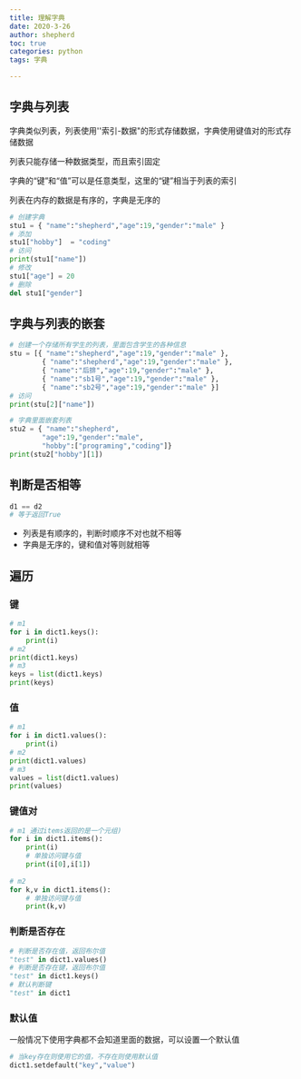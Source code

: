 ```yaml
---
title: 理解字典
date: 2020-3-26
author: shepherd
toc: true
categories: python
tags: 字典

---
```


## 字典与列表

字典类似列表，列表使用''索引-数据"的形式存储数据，字典使用键值对的形式存储数据

列表只能存储一种数据类型，而且索引固定

字典的“键”和“值”可以是任意类型，这里的“键”相当于列表的索引

列表在内存的数据是有序的，字典是无序的

<!-- more -->

```python
# 创建字典
stu1 = { "name":"shepherd","age":19,"gender":"male" }
# 添加
stu1["hobby"]  = "coding"
# 访问
print(stu1["name"])
# 修改
stu1["age"] = 20
# 删除
del stu1["gender"]
```

## 字典与列表的嵌套

```python
# 创建一个存储所有学生的列表，里面包含学生的各种信息
stu = [{ "name":"shepherd","age":19,"gender":"male" },
        { "name":"shepherd","age":19,"gender":"male" },
        { "name":"后排","age":19,"gender":"male" },
        { "name":"sb1号","age":19,"gender":"male" },
        { "name":"sb2号","age":19,"gender":"male" }]
# 访问
print(stu[2]["name"])

# 字典里面嵌套列表
stu2 = { "name":"shepherd",
        "age":19,"gender":"male",
        "hobby":["programing","coding"]}
print(stu2["hobby"][1])
```

## 判断是否相等

```python
d1 == d2
# 等于返回True
```

- 列表是有顺序的，判断时顺序不对也就不相等
- 字典是无序的，键和值对等则就相等

## 遍历

### 键

```python
# m1
for i in dict1.keys():
    print(i)
# m2
print(dict1.keys)
# m3 
keys = list(dict1.keys)
print(keys)
```

### 值

```python
# m1
for i in dict1.values():
    print(i)
# m2
print(dict1.values)
# m3 
values = list(dict1.values)
print(values)
```

### 键值对

```python
# m1 通过items返回的是一个元组)
for i in dict1.items():
	print(i)
	# 单独访问键与值
	print(i[0],i[1])
    
# m2 
for k,v in dict1.items():
	# 单独访问键与值
	print(k,v)
```

### 判断是否存在

```python
# 判断是否存在值，返回布尔值
"test" in dict1.values()
# 判断是否存在键，返回布尔值
"test" in dict1.keys()
# 默认判断键
"test" in dict1
```

### 默认值

一般情况下使用字典都不会知道里面的数据，可以设置一个默认值

```python
# 当key存在则使用它的值，不存在则使用默认值
dict1.setdefault("key","value")
```

